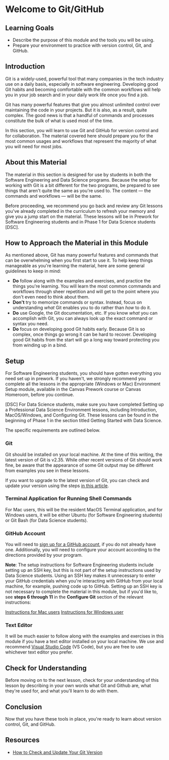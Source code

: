 # Welcome to Git/GitHub

## Learning Goals

- Describe the purpose of this module and the tools you will be using.
- Prepare your environment to practice with version control, Git, and GitHub.

## Introduction

Git is a widely-used, powerful tool that many companies in the tech industry use
on a daily basis, especially in software engineering. Developing good Git habits
and becoming comfortable with the common workflows will help you in your job
search and in your daily work life once you find a job.

Git has many powerful features that give you almost unlimited control over
maintaining the code in your projects. But it is also, as a result, quite
complex. The good news is that a handful of commands and processes constitute
the bulk of what is used most of the time.

In this section, you will learn to use Git and GitHub for version control and
for collaboration. The material covered here should prepare you for the most
common usages and workflows that represent the majority of what you will
need for most jobs.

## About this Material

The material in this section is designed for use by students in both the
Software Engineering and Data Science programs. Because the setup for working
with Git is a bit different for the two programs, be prepared to see things that
aren't quite the same as you're used to. The content — the commands and
workflows — will be the same.

Before proceeding, we recommend you go back and review any Git lessons you've
already completed in the curriculum to refresh your memory and give you a jump
start on the material. These lessons will be in Prework for Software Engineering
students and in Phase 1 for Data Science students [DSC].

## How to Approach the Material in this Module

As mentioned above, Git has many powerful features and commands that can be
overwhelming when you first start to use it. To help keep things manageable as
you're learning the material, here are some general guidelines to keep in mind:

- **Do** follow along with the examples and exercises, and practice the things
  you're learning. You will learn the most common commands and workflows through
  sheer repetition and will get to the point where you don't even need to think
  about them.
- **Don't** try to memorize commands or syntax. Instead, focus on understanding
  _what_ Git enables you to do rather than _how_ to do it.
- **Do** use Google, the Git documentation, etc. If you know _what_ you can
  accomplish with Git, you can always look up the exact command or syntax you
  need.
- **Do** focus on developing good Git habits early. Because Git is so complex,
  once things go wrong it can be hard to recover. Developing good Git habits
  from the start will go a long way toward protecting you from winding up in a
  bind.

## Setup

For Software Engineering students, you should have gotten everything you need
set up in prework. If you haven't, we strongly recommend you complete all the
lessons in the appropriate (Windows or Mac) Environment Setup module, available
in the Canvas Prework course or Canvas Homeroom, before you continue.

[DSC] For Data Science students, make sure you have completed Setting up a Professional Data Science Environment lessons, including Introduction, MacOS/Windows, and Configuring Git. These lessons can be found in the beginning of Phase 1 in the section titled Getting Started with Data Science.

The specific requirements are outlined below.

### Git

Git should be installed on your local machine. At the time of this writing, the
latest version of Git is v2.35. While other recent versions of Git should work
fine, be aware that the appearance of some Git output may be different from
examples you see in these lessons.

If you want to upgrade to the latest version of Git, you can check and update
your version using the steps [in this article][updating-git-version].

### Terminal Application for Running Shell Commands

For Mac users, this will be the resident MacOS Terminal application, and for
Windows users, it will be either Ubuntu (for Software Engineering students) or
Git Bash (for Data Science students).

### GitHub Account

You will need to [sign up for a GitHub account][github-signup], if you do not
already have one. Additionally, you will need to configure your account
according to the directions provided by your program.

**Note**: The setup instructions for Software Engineering students include
setting up an SSH key, but this is not part of the setup instructions used by
Data Science students. Using an SSH key makes it unnecessary to enter your
GitHub credentials when you're interacting with GitHub from your local machine,
for example, pushing code up to GitHub. Setting up an SSH key is not necessary
to complete the material in this module, but if you'd like to, see **steps 6
through 11** in the **Configure Git** section of the relevant instructions:

[Instructions for Mac users](https://github.com/learn-co-curriculum/phase-0-macos-env-git-github)
[Instructions for Windows user](https://github.com/learn-co-curriculum/phase-0-wsl2-env-git-github)

### Text Editor

It will be much easier to follow along with the examples and exercises in this
module if you have a text editor installed on your local machine. We use and
recommend [Visual Studio Code][vscode] (VS Code), but you are free to use
whichever text editor you prefer.

## Check for Understanding

Before moving on to the next lesson, check for your understanding of this lesson
by describing in your own words what Git and Github are, what they're used for,
and what you’ll learn to do with them.

## Conclusion

Now that you have these tools in place, you're ready to learn about version
control, Git, and GitHub.

## Resources

- [How to Check and Update Your Git Version][updating-git-version]

[updating-git-version]: https://www.howtogeek.com/759319/how-to-check-and-update-your-git-version/
[github-signup]: https://github.com/join
[vscode]: https://code.visualstudio.com/Download
